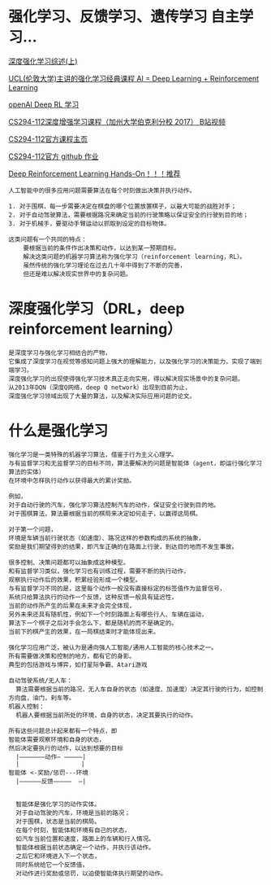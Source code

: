 # 强化学习、反馈学习、遗传学习 自主学习...
[	深度强化学习综述(上)](https://blog.csdn.net/SIGAI_CSDN/article/details/83862597)

[UCL(伦敦大学)主讲的强化学习经典课程 AI = Deep Learning + Reinforcement Learning ](https://github.com/Ewenwan/UCL-DeepReinforcementLearning)

[openAI Deep RL 学习](https://spinningup.openai.com/en/latest/)

[CS294-112深度增强学习课程（加州大学伯克利分校 2017） B站视频](https://www.bilibili.com/video/av9802698/)

[CS294-112官方课程主页](http://rail.eecs.berkeley.edu/deeprlcourse/)

[CS294-112官方 github 作业](https://github.com/Ewenwan/homework)

[Deep Reinforcement Learning Hands-On！！！推荐](https://github.com/PacktPublishing/Deep-Reinforcement-Learning-Hands-On)


    人工智能中的很多应用问题需要算法在每个时刻做出决策并执行动作。
    
    1. 对于围棋，每一步需要决定在棋盘的哪个位置放置棋子，以最大可能的战胜对手；
    2. 对于自动驾驶算法，需要根据路况来确定当前的行驶策略以保证安全的行驶到目的地；
    3. 对于机械手，要驱动手臂运动以抓取到设定的目标物体。
    
    这类问题有一个共同的特点：
        要根据当前的条件作出决策和动作，以达到某一预期目标。
        解决这类问题的机器学习算法称为强化学习（reinforcement learning，RL）。
        虽然传统的强化学习理论在过去几十年中得到了不断的完善，
        但还是难以解决现实世界中的复杂问题。
    
# 深度强化学习（DRL，deep reinforcement learning）

    是深度学习与强化学习相结合的产物，
    它集成了深度学习在视觉等感知问题上强大的理解能力，以及强化学习的决策能力，实现了端到端学习。
    深度强化学习的出现使得强化学习技术真正走向实用，得以解决现实场景中的复杂问题。
    从2013年DQN（深度Q网络，deep Q network）出现到目前为止，
    深度强化学习领域出现了大量的算法，以及解决实际应用问题的论文。


# 什么是强化学习

    强化学习是一类特殊的机器学习算法，借鉴于行为主义心理学。
    与有监督学习和无监督学习的目标不同，算法要解决的问题是智能体（agent，即运行强化学习算法的实体）
    在环境中怎样执行动作以获得最大的累计奖励。

    例如，
    对于自动行驶的汽车，强化学习算法控制汽车的动作，保证安全行驶到目的地。
    对于围棋算法，算法要根据当前的棋局来决定如何走子，以赢得这局棋。

    对于第一个问题，
    环境是车辆当前行驶状态（如速度）、路况这样的参数构成的系统的抽象，
    奖励是我们期望得到的结果，即汽车正确的在路面上行驶，到达目的地而不发生事故。

    很多控制、决策问题都可以抽象成这种模型。
    和有监督学习类似，强化学习也有训练过程，需要不断的执行动作，
    观察执行动作后的效果，积累经验形成一个模型。
    与有监督学习不同的是，这里每个动作一般没有直接标定的标签值作为监督信号，
    系统只给算法执行的动作一个反馈，这种反馈一般具有延迟性，
    当前的动作所产生的后果在未来才会完全体现，
    另外未来还具有随机性，例如下一个时刻路面上有哪些行人、车辆在运动，
    算法下一个棋子之后对手会怎么下，都是随机的而不是确定的。
    当前下的棋产生的效果，在一局棋结束时才能体现出来。

    强化学习应用广泛，被认为是通向强人工智能/通用人工智能的核心技术之一。
    所有需要做决策和控制的地方，都有它的身影。
    典型的包括游戏与博弈，如打星际争霸、Atari游戏
    
    自动驾驶系统/无人车：
      算法需要根据当前的路况，无人车自身的状态（如速度、加速度）决定其行驶的行为，如控制方向盘，油门，刹车等。
    机器人控制：
      机器人要根据当前所处的环境，自身的状态，决定其要执行的动作。
      
    所有这些问题总计起来都有一个特点，即
    智能体需要观察环境和自身的状态，
    然后决定要执行的动作，以达到想要的目标
      |———————动作— —————|
      |                 |
    智能体 <-奖励/惩罚---环境
      |——————反馈—————  —| 
      
      
      智能体是强化学习的动作实体。
      对于自动驾驶的汽车，环境是当前的路况；
      对于围棋，状态是当前的棋局。
      在每个时刻，智能体和环境有自己的状态，
      如汽车当前位置和速度，路面上的车辆和行人情况。
      智能体根据当前状态确定一个动作，并执行该动作。
      之后它和环境进入下一个状态，
      同时系统给它一个反馈值，
      对动作进行奖励或惩罚，以迫使智能体执行期望的动作。
  
    
    



